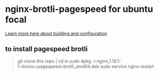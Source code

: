 # nginx-brotli-pagespeed for ubuntu focal

[Learn more here about building and configuration](https://codefaq.org/server/how-to-install-pagespeed-brotli-php-7-4-2-http2-on-nginx-server-using-ubuntu/)

to install pagespeed brotli
---

>git clone this repo | cd in
>sudo dpkg -i nginx_1.19.1-1~bionic+pagespeed+brotli_amd64.deb
>sudo service nginx restart  
